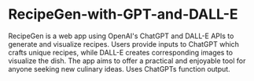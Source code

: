 # RecipeGen-with-GPT-and-DALL-E
RecipeGen is a web app using OpenAI's ChatGPT and DALL-E APIs to generate and visualize recipes. Users provide inputs to ChatGPT which crafts unique recipes, while DALL-E creates corresponding images to visualize the dish. The app aims to offer a practical and enjoyable tool for anyone seeking new culinary ideas. Uses ChatGPTs function output.
